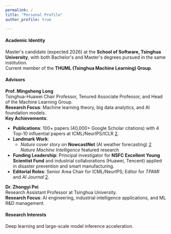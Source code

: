 ```yaml
---
permalink: /
title: "Personal Profile​​"
author_profile: true

---
```


#### Academic Identity  
Master's candidate (expected 2026) at the **School of Software, Tsinghua University**, with both Bachelor's and Master's degrees pursued in the same institution.  
Current member of the **THUML (Tsinghua Machine Learning) Group**.

#### Advisors  

**Prof. Mingsheng Long**  
Tsinghua-Huawei Chair Professor, Tenured Associate Professor, and Head of the Machine Learning Group.  
**Research Focus**: Machine learning theory, big data analytics, and AI foundation models.  
**Key Achievements**:  
- **Publications**: 100+ papers (40,000+ Google Scholar citations) with 4 Top-10 influential papers at ICML/NeurIPS/ICLR [2](@ref).  
- **Landmark Work**:  
  - *Nature* cover story on **NowcastNet** (AI weather forecasting) [2](@ref)  
  *Nature Machine Intelligence* featured research  
- **Funding Leadership**: Principal investigator for **NSFC Excellent Young Scientist Fund** and industrial collaborations (Huawei, Tencent) applied in disaster prevention and smart manufacturing.  
- **Editorial Roles**: Senior Area Chair for ICML/NeurIPS; Editor for *TPAMI* and *AI Journal* [2](@ref).  

**Dr. Zhongyi Pei**  
Research Assistant Professor at Tsinghua University.  
**Research Focus**: AI engineering, industrial intelligence applications, and ML R&D management.  

#### Research Interests  
Deep learning and large-scale model inference acceleration.
